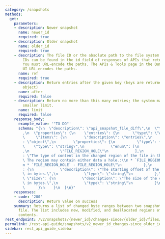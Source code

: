 ```yaml
---
category: /snapshots
methods:
  get:
    parameters:
    - description: Newer snapshot
      name: newer_id
      required: true
    - description: Older snapshot
      name: older_id
      required: true
    - description: The file ID or the absolute path to the file system object. File
        IDs can be found in the id field of responses of APIs that return file attributes.
        You must URL-encode the paths. The APIs & Tools page in the Qumulo Core Web
        UI URL-encodes the paths.
      name: ref
      required: true
    - description: Return entries after the given key (keys are returned in the paging
        object)
      name: after
      required: false
    - description: Return no more than this many entries; the system may choose a
        smaller limit.
      name: limit
      required: false
    response_body:
      example_value: '"TO DO"'
      schema: "{\n  \"description\": \"api_snapshot_file_diff\",\n  \"type\": \"object\"\
        ,\n  \"properties\": {\n    \"entries\": {\n      \"type\": \"array\",\n \
        \     \"items\": {\n        \"description\": \"entries\",\n        \"type\"\
        : \"object\",\n        \"properties\": {\n          \"type\": {\n        \
        \    \"type\": \"string\",\n            \"enum\": [\n              \"FILE_REGION_DATA\"\
        ,\n              \"FILE_REGION_HOLE\"\n            ],\n            \"description\"\
        : \"The type of content in the changed region of the file in the newer snapshot.\
        \ The region may contain either data a hole.:\\n * `FILE_REGION_DATA` - FILE_REGION_DATA,\\\
        n * `FILE_REGION_HOLE` - FILE_REGION_HOLE\"\n          },\n          \"offset\"\
        : {\n            \"description\": \"The starting offset of the changed region\
        \ in bytes.\",\n            \"type\": \"string\"\n          },\n         \
        \ \"size\": {\n            \"description\": \"The size of the changed region\
        \ in bytes.\",\n            \"type\": \"string\"\n          }\n        }\n\
        \      }\n    }\n  }\n}"
    responses:
    - code: '200'
      description: Return value on success
    summary: Returns a list of changed byte ranges between two snapshots of a regular
      file. The list includes new, modified, and deallocated regions of the file's
      contents.
rest_endpoint: /v2/snapshots/{newer_id}/changes-since/{older_id}/files/{ref}
permalink: /rest-api-guide/snapshots/v2_newer_id_changes-since_older_id_files_ref.html
sidebar: rest_api_guide_sidebar
---
```

